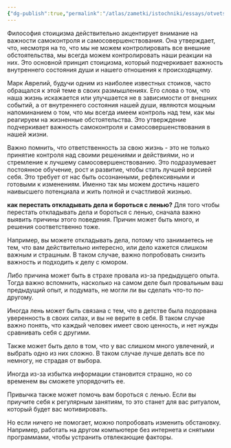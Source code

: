 ```yaml
---
{"dg-publish":true,"permalink":"/atlas/zametki/istochniki/essays/otvetstvennost-za-svoyu-zhizn/","tags":["essay","post"],"noteIcon":"","created":"2024-03-17T14:32:21.570+05:00"}
---
```


Философия стоицизма действительно акцентирует внимание на важности самоконтроля и самосовершенствования. Она утверждает, что, несмотря на то, что мы не можем контролировать все внешние обстоятельства, мы всегда можем контролировать наши реакции на них. Это основной принцип стоицизма, который подчеркивает важность внутреннего состояния души и нашего отношения к происходящему.

Марк Аврелий, будучи одним из наиболее известных стоиков, часто обращался к этой теме в своих размышлениях. Его слова о том, что наша жизнь искажается или улучшается не в зависимости от внешних событий, а от внутреннего состояния нашей души, являются мощным напоминанием о том, что мы всегда имеем контроль над тем, как мы реагируем на жизненные обстоятельства. Это утверждение подчеркивает важность самоконтроля и самосовершенствования в нашей жизни.

Важно помнить, что ответственность за свою жизнь - это не только принятие контроля над своими решениями и действиями, но и стремление к лучшему самосовершенствованию. Это подразумевает постоянное обучение, рост и развитие, чтобы стать лучшей версией себя. Это требует от нас быть осознанными, рефлексивными и готовыми к изменениям. Именно так мы можем достичь нашего наивысшего потенциала и жить полной и счастливой жизнью.

**как перестать откладывать дела и бороться с ленью?** 
Для того чтобы перестать откладывать дела и бороться с ленью, сначала важно выявить причины этого поведения. Причин может быть много, и решения соответственно тоже.

Например, вы можете откладывать дела, потому что занимаетесь не тем, что вам действительно интересно, или дело кажется слишком важным и страшным. В таком случае, важно попробовать снизить важность и подходить к делу с юмором.

Либо причина может быть в страхе провала из-за предыдущего опыта. Тогда важно вспомнить, насколько на самом деле был провальным ваш предыдущий опыт, и подумать, не могли ли вы сделать что-то по-другому.

Иногда лень может быть связана с тем, что в детстве была подорвана уверенность в своих силах, и вы не верите в себя. В таком случае важно понять, что каждый человек имеет свою ценность, и нет нужды сравнивать себя с другими.

Также может быть дело в том, что у вас слишком много увлечений, и выбрать одно из них сложно. В таком случае лучше делать все по немногу, не страдая от выбора.

Иногда из-за избытка информации становится страшно, но со временем вы сможете упорядочить ее.

Привычка также может помочь вам бороться с ленью. Если вы приучите себя к регулярным занятиям, то это станет для вас ритуалом, который будет вас мотивировать.

Но если ничего не помогает, можно попробовать изменить обстановку. Например, работать на другом компьютере без интернета и снятыми программами, чтобы устранить отвлекающие факторы.